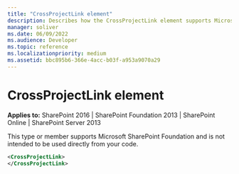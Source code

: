 ```yaml
---
title: "CrossProjectLink element"
description: Describes how the CrossProjectLink element supports Microsoft SharePoint Foundation and is not intended to be used directly from your code.
manager: soliver
ms.date: 06/09/2022
ms.audience: Developer
ms.topic: reference
ms.localizationpriority: medium
ms.assetid: bbc895b6-366e-4acc-b03f-a953a9070a29
---
```


# CrossProjectLink element

**Applies to:** SharePoint 2016 | SharePoint Foundation 2013 | SharePoint Online | SharePoint Server 2013

This type or member supports Microsoft SharePoint Foundation and is not intended to be used directly from your code.

```XML
<CrossProjectLink>
</CrossProjectLink>
```
